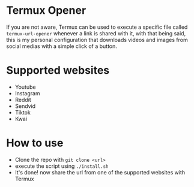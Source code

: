 # Termux Opener

If you are not aware, Termux can be used to execute a specific file called `termux-url-opener` whenever a link is shared with it,
with that being said, this is my personal configuration that downloads videos and images from social medias with a simple click of a button.

# Supported websites

 - Youtube
 - Instagram
 - Reddit
 - Sendvid
 - Tiktok
 - Kwai

# How to use

 - Clone the repo with `git clone <url>`
 - execute the script using `./install.sh`
 - It's done! now share the url from one of the supported websites with Termux 
